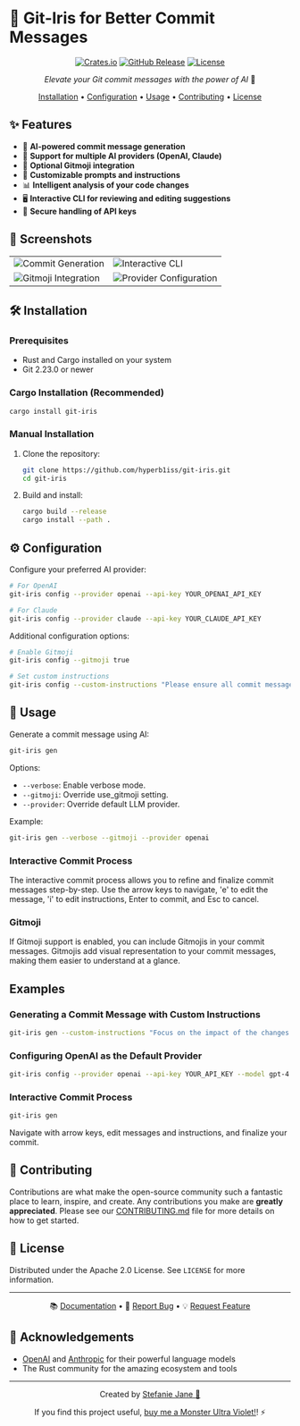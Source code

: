 
# 🌟 Git-Iris for Better Commit Messages

<div align="center">

[![Crates.io][crates-shield]][crates]
[![GitHub Release][releases-shield]][releases]
[![License][license-shield]](LICENSE)

*Elevate your Git commit messages with the power of AI* 🚀

[Installation](#installation) • [Configuration](#configuration) • [Usage](#usage) • [Contributing](#contributing) • [License](#license)

</div>

## ✨ Features

- 🤖 **AI-powered commit message generation**
- 🔄 **Support for multiple AI providers (OpenAI, Claude)**
- 🎨 **Optional Gitmoji integration**
- 🔧 **Customizable prompts and instructions**
- 📊 **Intelligent analysis of your code changes**
- 🖥️ **Interactive CLI for reviewing and editing suggestions**
- 🔐 **Secure handling of API keys**

## 🌈 Screenshots
<table>
  <tr>
    <td><img src="images/commit_generation.png" alt="Commit Generation"/></td>
    <td><img src="images/interactive_cli.png" alt="Interactive CLI"/></td>
  </tr>
  <tr>
    <td><img src="images/gitmoji_integration.png" alt="Gitmoji Integration"/></td>
    <td><img src="images/provider_configuration.png" alt="Provider Configuration"/></td>
  </tr>
</table>

## 🛠️ Installation
<a name="installation"></a>

### Prerequisites

- Rust and Cargo installed on your system
- Git 2.23.0 or newer

### Cargo Installation (Recommended)

```bash
cargo install git-iris
```

### Manual Installation

1. Clone the repository:
   ```bash
   git clone https://github.com/hyperb1iss/git-iris.git
   cd git-iris
   ```

2. Build and install:
   ```bash
   cargo build --release
   cargo install --path .
   ```

## ⚙️ Configuration
<a name="configuration"></a>

Configure your preferred AI provider:

```bash
# For OpenAI
git-iris config --provider openai --api-key YOUR_OPENAI_API_KEY

# For Claude
git-iris config --provider claude --api-key YOUR_CLAUDE_API_KEY
```

Additional configuration options:

```bash
# Enable Gitmoji
git-iris config --gitmoji true

# Set custom instructions
git-iris config --custom-instructions "Please ensure all commit messages are professional."
```

## 📖 Usage
<a name="usage"></a>

Generate a commit message using AI:

```bash
git-iris gen
```

Options:
- `--verbose`: Enable verbose mode.
- `--gitmoji`: Override use_gitmoji setting.
- `--provider`: Override default LLM provider.

Example:
```bash
git-iris gen --verbose --gitmoji --provider openai
```

### Interactive Commit Process

The interactive commit process allows you to refine and finalize commit messages step-by-step. Use the arrow keys to navigate, 'e' to edit the message, 'i' to edit instructions, Enter to commit, and Esc to cancel.

### Gitmoji

If Gitmoji support is enabled, you can include Gitmojis in your commit messages. Gitmojis add visual representation to your commit messages, making them easier to understand at a glance.

## Examples

### Generating a Commit Message with Custom Instructions
```bash
git-iris gen --custom-instructions "Focus on the impact of the changes."
```

### Configuring OpenAI as the Default Provider
```bash
git-iris config --provider openai --api-key YOUR_API_KEY --model gpt-4
```

### Interactive Commit Process
```bash
git-iris gen
```

Navigate with arrow keys, edit messages and instructions, and finalize your commit.

## 🤝 Contributing
<a name="contributing"></a>

Contributions are what make the open-source community such a fantastic place to learn, inspire, and create. Any contributions you make are **greatly appreciated**. Please see our [CONTRIBUTING.md](CONTRIBUTING.md) file for more details on how to get started.

## 📄 License
<a name="license"></a>

Distributed under the Apache 2.0 License. See `LICENSE` for more information.

---

<div align="center">

📚 [Documentation](https://github.com/hyperb1iss/git-iris/wiki) • 🐛 [Report Bug](https://github.com/hyperb1iss/git-iris/issues) • 💡 [Request Feature](https://github.com/hyperb1iss/git-iris/issues)

</div>

## 💖 Acknowledgements

- [OpenAI](https://openai.com/) and [Anthropic](https://www.anthropic.com/) for their powerful language models
- The Rust community for the amazing ecosystem and tools

---

<div align="center">

Created by [Stefanie Jane 🌠](https://github.com/hyperb1iss)

If you find this project useful, [buy me a Monster Ultra Violet!](https://ko-fi.com/hyperb1iss)! ⚡️

</div>

[crates-shield]: https://img.shields.io/crates/v/git-iris.svg
[crates]: https://crates.io/crates/git-iris
[releases-shield]: https://img.shields.io/github/release/hyperb1iss/git-iris.svg
[releases]: https://github.com/hyperb1iss/git-iris/releases
[license-shield]: https://img.shields.io/github/license/hyperb1iss/git-iris.svg
